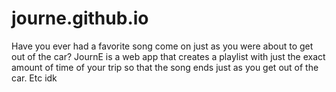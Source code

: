 # journe.github.io
Have you ever had a favorite song come on just as you were about to get out of the car? JournE is a web app that creates a playlist with just the exact amount of time of your trip so that the song ends just as you get out of the car. Etc idk
